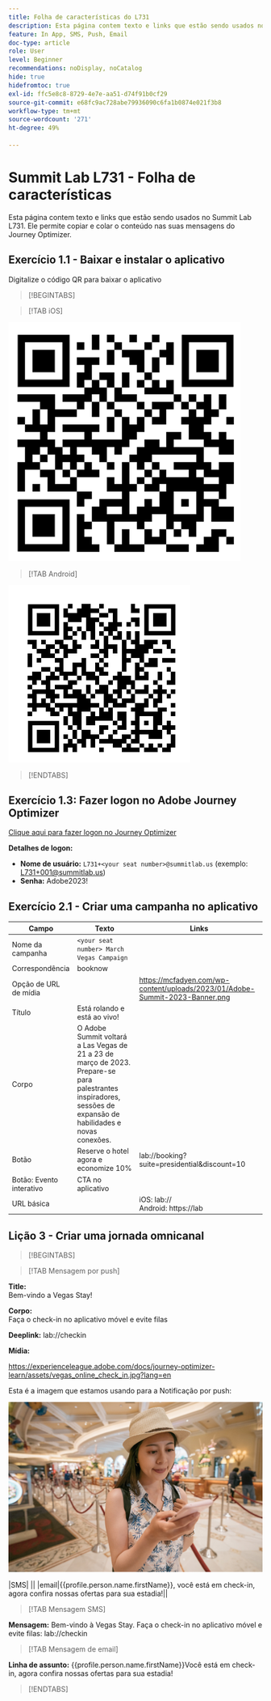 ```yaml
---
title: Folha de características do L731
description: Esta página contem texto e links que estão sendo usados no Summit Lab L731.
feature: In App, SMS, Push, Email
doc-type: article
role: User
level: Beginner
recommendations: noDisplay, noCatalog
hide: true
hidefromtoc: true
exl-id: ffc5e8c8-8729-4e7e-aa51-d74f91b0cf29
source-git-commit: e68fc9ac728abe79936090c6fa1b0874e021f3b8
workflow-type: tm+mt
source-wordcount: '271'
ht-degree: 49%

---
```


# Summit Lab L731 - Folha de características

Esta página contem texto e links que estão sendo usados no Summit Lab L731. Ele permite copiar e colar o conteúdo nas suas mensagens do Journey Optimizer.

## Exercício 1.1 - Baixar e instalar o aplicativo

Digitalize o código QR para baixar o aplicativo

>[!BEGINTABS]

>[!TAB iOS]

![Código QR para o iOS](/help/assets/lab731-ios-qr-code.png)

>[!TAB Android]

![Código QR para Android](/help/assets/lab731-android-qr-code.png)

>[!ENDTABS]

## Exercício 1.3: Fazer logon no Adobe Journey Optimizer

[Clique aqui para fazer logon no Journey Optimizer](https://experience.adobe.com/#/@techmarketingdemos/sname:summit-2023-ajo-lab/journey-optimizer/home)

**Detalhes de logon:**

* **Nome de usuário:** `L731+<your seat number>@summitlab.us` (exemplo: L731+001@summitlab.us)
* **Senha:** Adobe2023!


## Exercício 2.1 - Criar uma campanha no aplicativo

| Campo | Texto | Links |
|----|----|----|
| Nome da campanha | `<your seat number> March Vegas Campaign` |  |
| Correspondência | booknow |  |
| Opção de URL de mídia |  | https://mcfadyen.com/wp-content/uploads/2023/01/Adobe-Summit-2023-Banner.png |
| Título | Está rolando e está ao vivo! |  |
| Corpo | O Adobe Summit voltará a Las Vegas de 21 a 23 de março de 2023. Prepare-se para palestrantes inspiradores, sessões de expansão de habilidades e novas conexões. |  |
| Botão | Reserve o hotel agora e economize 10% | lab://booking?suite=presidential&amp;discount=10 |
| Botão: Evento interativo | CTA no aplicativo |  |
| URL básica |  | iOS: lab:// <br>Android: https://lab |


## Lição 3 - Criar uma jornada omnicanal

>[!BEGINTABS]

>[!TAB Mensagem por push]

**Title:**\
Bem-vindo a Vegas Stay!

**Corpo:**\
Faça o check-in no aplicativo móvel e evite filas

**Deeplink:** lab://checkin

**Mídia:**

https://experienceleague.adobe.com/docs/journey-optimizer-learn/assets/vegas_online_check_in.jpg?lang=en


Esta é a imagem que estamos usando para a Notificação por push:

![Check-in online](/help/assets/vegas_online_check_in.jpg)

|SMS| || |email|{{profile.person.name.firstName}}, você está em check-in, agora confira nossas ofertas para sua estadia!||

>[!TAB Mensagem SMS]

**Mensagem:**
Bem-vindo à Vegas Stay. Faça o check-in no aplicativo móvel e evite filas: lab://checkin

>[!TAB Mensagem de email]

**Linha de assunto:**
{{profile.person.name.firstName}}Você está em check-in, agora confira nossas ofertas para sua estadia!

>[!ENDTABS]